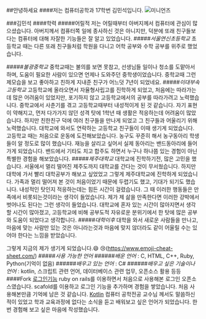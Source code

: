 ##안녕하세요
####저는 컴퓨터공학과 17학번 김민석입니다.
![미니언즈](https://lh3.googleusercontent.com/GyAU8VM_1MHZxEZAd3Sarc_MtLN0mXP0J8NozZ6yGDY=s492-no)

###김민석
####학력
#####어릴적
저는 어릴때부터 아버지께서 컴퓨터에 관심이 많으셨습니다. 
아버지께서 컴퓨터쪽 일에 종사하신 것은 아니지만, 덕분에 또래 친구들보다는 
컴퓨터에 대해 자잘한 기능들은 잘 알고 있었습니다.
#####_서울연신초등학교_
초등학교 때는 다른 또래 친구들처럼 학원을 다니고 어학 공부와 수학 공부를 위주로 했었습니다. 

#####_불광중학교_
중학교때는 불의를 보면 못참고, 선생님들 일이나 청소를 도맡아서 하며, 
도움이 필요한 사람이 있으면 언제나 도와주던 중학생이었습니다.
중학교때 그런 제모습을 보고 좋아하고 친하게 지내준 친구가 어느덧
7년이 되었네요.
#####_이대부속고등학교_
고등학교에 올라오면서 자율형사립고를 진학하게 되었고, 처음에는 따라가는데 
많은 어려움이 있었지만, 포기하지 않고 고등학교에서의 공부를 따라가려고
노력했습니다. 중학교에서 사춘기를 겪고 고등학교때부터 내성적이게 된 것
같습니다. 자기 표현이 약해지고, 먼저 다가가지 않던 성격 탓에
1학년 때 생활은 적응하는데 어려움이 많았습니다. 
하지만 친한친구 덕에 여러 친구들을 만나게 되었고 그 친구들과
어울리기 위해 노력했습니다. 대학교에 와서도 연락하는 고등학교 친구들이
이때 생기게 되었습니다.
고등학교 때는 처음으로 운동에 도전해보았습니다. 농구도 꾸준히 해서 농구동아리
학생들이 알 정도로 많이 했습니다. 재능을 살리고 싶어서 실제 동아리는 
밴드동아리에 들어가게 되었습니다. 밴드에서 기타도 치고 합주도 하면서 
누구나 하나쯤 있는 경험이 아닌 특별한 경험을 해보았습니다.
#####_제주대학교_
대학교에 진학하기전, 많은 고민을 했습니다.
서울에서 멀리 떨어진 제주도까지 대학교를 간다는 것이 무서웠습니다.
하지만 대학에 가서 빨리 대학공부가 해보고 싶었었고
그렇게 제주대학교에 진학하게 되었습니다.
가족과 멀리 떨어져 본 것이 처음이었기 때문에 두렵기도 했고, 기대가 되기도 
했습니다. 내성적인 탓인지 적응하는데는 힘든 시간이 걸렸습니다.
그 때 이러한 행동들은 만족에서 비롯되는것이라는 생각이 들었습니다.
제가 제 삶을 만족한다면 이러한 강박에서 벗어나도 된다는 그런 생각이 들었습니다.
대학교에 혼자 있는 시간이 많아지면서 생각할 시간이 많아졌고, 고등학교에 비해
공부도적 자유로운 분위기에서 한 탓에 많은 공부와 도움이 되었다고 생각합니다.
#####_대학이후_
대학을 와서 새로운 사람들을 만나고, 마음에 맞는 사람만 있는 것은 아니라는것과 
마음에 맞지 않더라도 같이 어울릴 수는 있어야 한다는 느낌을 받았습니다.

그렇게 지금의 제가 생기게 되었습니다.:smile: :cry:(https://www.emoji-cheat-sheet.com/)
#####_사용 가능한 언어_
######_배운 언어_
 : C, HTML, C++, Ruby, Python(기억이 없음) 
######_배우고 있는 언어_
 : C#
######_배우고 싶은 기술이나 언어_
 : kotlin, 스크립트 관련 언어, 데이터베이스 관련 업무, 오픈소스 활용 등등
####Fork
[로그인기능](https://github.com/kms278711/devise)
 ruby on rails를 이용하면서 처음으로 사용해본 로그인 오픈소스였습니다.
 scafold를 이용하고 로그인 기능을 추가하며 경험을 쌓았습니다. 
 처음 사용해본만큼 기억에 남은 것 같습니다.
[Kotlin](https://github.com/kms278711/kotlin)
  컴퓨터 공학전공 교수님 께서도 말씀하신 적이 있었고 학과 교육과정에 없다는 
 소식을 듣고 배워보고 싶은 언어가 되었습니다. 한번 경험해 보고 싶은 마음에 
 작성했습니다.
